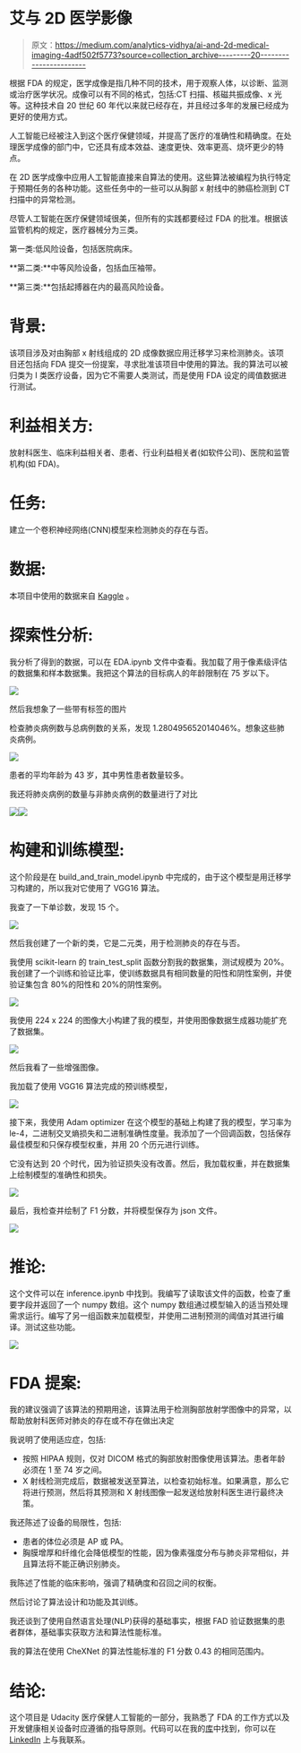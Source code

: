 # 艾与 2D 医学影像

> 原文：<https://medium.com/analytics-vidhya/ai-and-2d-medical-imaging-4adf502f5773?source=collection_archive---------20----------------------->

根据 FDA 的规定，医学成像是指几种不同的技术，用于观察人体，以诊断、监测或治疗医学状况。成像可以有不同的格式，包括:CT 扫描、核磁共振成像、x 光等。这种技术自 20 世纪 60 年代以来就已经存在，并且经过多年的发展已经成为更好的使用方式。

人工智能已经被注入到这个医疗保健领域，并提高了医疗的准确性和精确度。在处理医学成像的部门中，它还具有成本效益、速度更快、效率更高、烧坏更少的特点。

在 2D 医学成像中应用人工智能直接来自算法的使用。这些算法被编程为执行特定于预期任务的各种功能。这些任务中的一些可以从胸部 x 射线中的肺癌检测到 CT 扫描中的异常检测。

尽管人工智能在医疗保健领域很美，但所有的实践都要经过 FDA 的批准。根据该监管机构的规定，医疗器械分为三类。

第一类:低风险设备，包括医院病床。

**第二类:**中等风险设备，包括血压袖带。

**第三类:**包括起搏器在内的最高风险设备。

# 背景:

该项目涉及对由胸部 x 射线组成的 2D 成像数据应用迁移学习来检测肺炎。该项目还包括向 FDA 提交一份提案，寻求批准该项目中使用的算法。我的算法可以被归类为 I 类医疗设备，因为它不需要人类测试，而是使用 FDA 设定的阈值数据进行测试。

# 利益相关方:

放射科医生、临床利益相关者、患者、行业利益相关者(如软件公司)、医院和监管机构(如 FDA)。

# 任务:

建立一个卷积神经网络(CNN)模型来检测肺炎的存在与否。

# 数据:

本项目中使用的数据来自 [Kaggle](https://www.kaggle.com/nih-chest-xrays/data) 。

# 探索性分析:

我分析了得到的数据，可以在 EDA.ipynb 文件中查看。我加载了用于像素级评估的数据集和样本数据集。我把这个算法的目标病人的年龄限制在 75 岁以下。

![](img/42eeff184c672bb5059962b65b4eb22f.png)

然后我想象了一些带有标签的图片

检查肺炎病例数与总病例数的关系，发现 1.280495652014046%。想象这些肺炎病例。

![](img/34c1dcef51740db1dfbbd77c18c211a9.png)

患者的平均年龄为 43 岁，其中男性患者数量较多。

我还将肺炎病例的数量与非肺炎病例的数量进行了对比

![](img/eab88af9a63d25e3b6b99389906c009d.png)![](img/5c57b01f8e6c530d03621165ba1a3e9c.png)

# 构建和训练模型:

这个阶段是在 build_and_train_model.ipynb 中完成的，由于这个模型是用迁移学习构建的，所以我对它使用了 VGG16 算法。

我查了一下单诊数，发现 15 个。

![](img/40adffa1069335e74cbaf89f1b2c3bb3.png)

然后我创建了一个新的类，它是二元类，用于检测肺炎的存在与否。

我使用 scikit-learn 的 train_test_split 函数分割我的数据集，测试规模为 20%。我创建了一个训练和验证比率，使训练数据具有相同数量的阳性和阴性案例，并使验证集包含 80%的阳性和 20%的阴性案例。

![](img/78782a48b303d2cb1d466257983a5684.png)

我使用 224 x 224 的图像大小构建了我的模型，并使用图像数据生成器功能扩充了数据集。

![](img/fdec22952889452bcaafb54a9434a4a8.png)

然后我看了一些增强图像。

我加载了使用 VGG16 算法完成的预训练模型，

![](img/25cd62d3f8e912d2daf328970375ac10.png)

接下来，我使用 Adam optimizer 在这个模型的基础上构建了我的模型，学习率为 le-4，二进制交叉熵损失和二进制准确性度量。我添加了一个回调函数，包括保存最佳模型和只保存模型权重，并用 20 个历元进行训练。

它没有达到 20 个时代，因为验证损失没有改善。然后，我加载权重，并在数据集上绘制模型的准确性和损失。

![](img/bf3556da1104a0fca2d1b4627d2c0cc9.png)

最后，我检查并绘制了 F1 分数，并将模型保存为 json 文件。

![](img/a6360d4ddb81f5bab972f479754eedb3.png)

# 推论:

这个文件可以在 inference.ipynb 中找到。我编写了读取该文件的函数，检查了重要字段并返回了一个 numpy 数组。这个 numpy 数组通过模型输入的适当预处理需求运行。编写了另一组函数来加载模型，并使用二进制预测的阈值对其进行编译。测试这些功能。

![](img/059c7fe825f30c5d81a879065309e943.png)

# FDA 提案:

我的建议强调了该算法的预期用途，该算法用于检测胸部放射学图像中的异常，以帮助放射科医师对肺炎的存在或不存在做出决定

我说明了使用适应症，包括:

*   按照 HIPAA 规则，仅对 DICOM 格式的胸部放射图像使用该算法。患者年龄必须在 1 至 74 岁之间。
*   X 射线检测完成后，数据被发送至算法，以检查初始标准。如果满意，那么它将进行预测，然后将其预测和 X 射线图像一起发送给放射科医生进行最终决策。

我还陈述了设备的局限性，包括:

*   患者的体位必须是 AP 或 PA。
*   胸膜增厚和纤维化会降低模型的性能，因为像素强度分布与肺炎非常相似，并且算法将不能正确识别肺炎。

我陈述了性能的临床影响，强调了精确度和召回之间的权衡。

然后讨论了算法设计和功能及其训练。

我还谈到了使用自然语言处理(NLP)获得的基础事实，根据 FAD 验证数据集的患者群体，基础事实获取方法和算法性能标准。

我的算法在使用 CheXNet 的算法性能标准的 F1 分数 0.43 的相同范围内。

# 结论:

这个项目是 Udacity 医疗保健人工智能的一部分，我熟悉了 FDA 的工作方式以及开发健康相关设备时应遵循的指导原则。代码可以在我的[库](https://github.com/Nwosu-Ihueze/Udacity/tree/main/pneumonia_detection)中找到，你可以在 [LinkedIn](https://www.linkedin.com/in/rosemary-nwosu-ihueze/) 上与我联系。